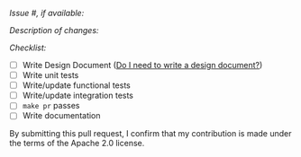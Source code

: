 *Issue #, if available:*

*Description of changes:*

*Checklist:*

- [ ] Write Design Document ([Do I need to write a design document?](https://github.com/awslabs/aws-sam-cli/blob/develop/DEVELOPMENT_GUIDE.rst#design-document))
- [ ] Write unit tests
- [ ] Write/update functional tests
- [ ] Write/update integration tests
- [ ] `make pr` passes
- [ ] Write documentation

By submitting this pull request, I confirm that my contribution is made under the terms of the Apache 2.0 license.
